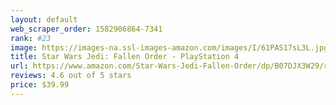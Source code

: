 ```yaml
---
layout: default 
﻿web_scraper_order: 1582906864-7341
rank: #23
image: https://images-na.ssl-images-amazon.com/images/I/61PAS17sL3L.jpg
title: Star Wars Jedi: Fallen Order - PlayStation 4
url: https://www.amazon.com/Star-Wars-Jedi-Fallen-Order/dp/B07DJX3W29/ref=zg_mw_videogames_23?_encoding=UTF8&psc=1&refRID=7CPRMDBM19Z4C6MKHK80
reviews: 4.6 out of 5 stars
price: $39.99 
---
```

